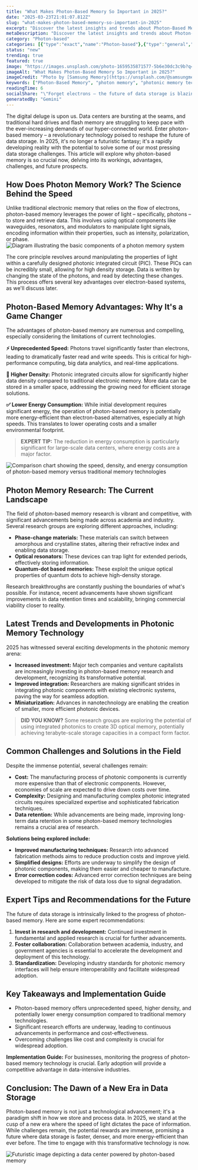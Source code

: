 ```yaml
---
title: "What Makes Photon-Based Memory So Important in 2025?"
date: "2025-03-23T21:01:07.812Z"
slug: "what-makes-photon-based-memory-so-important-in-2025"
excerpt: "Discover the latest insights and trends about Photon-Based Memory. This comprehensive guide covers everything you need to know about Photon-Based Memory in 2025."
metaDescription: "Discover the latest insights and trends about Photon-Based Memory. This comprehensive guide covers everything you need to know about Photon-Based Memory in..."
category: "Photon-based"
categories: [{"type":"exact","name":"Photon-based"},{"type":"general","name":"Technology"},{"type":"medium","name":"Quantum Computing"},{"type":"specific","name":"Optical Memory"},{"type":"niche","name":"Integrated Photonics"}]
status: "new"
trending: true
featured: true
image: "https://images.unsplash.com/photo-1659535871577-5b6e30dc3c9b?q=85&w=1200&fit=max&fm=webp&auto=compress"
imageAlt: "What Makes Photon-Based Memory So Important in 2025?"
imageCredit: "Photo by [Samsung Memory](https://unsplash.com/@samsungmemory) on Unsplash"
keywords: ["Photon-Based Memory", "photon memory", "photonic memory technology", "optical memory storage", "future of data storage", "photon based memory advantages", "how does photon memory work", "buy photon memory", "photon memory research", "high-speed photon memory systems"]
readingTime: 6
socialShare: "\"Forget electrons – the future of data storage is blazing fast, thanks to photon-based memory.  Prepare for a data revolution!\""
generatedBy: "Gemini"
---
```




The digital deluge is upon us.  Data centers are bursting at the seams, and traditional hard drives and flash memory are struggling to keep pace with the ever-increasing demands of our hyper-connected world.  Enter photon-based memory – a revolutionary technology poised to reshape the future of data storage.  In 2025, it's no longer a futuristic fantasy; it's a rapidly developing reality with the potential to solve some of our most pressing data storage challenges. This article will explore why photon-based memory is so crucial now, delving into its workings, advantages, challenges, and future prospects.

## How Does Photon Memory Work?  The Science Behind the Speed

Unlike traditional electronic memory that relies on the flow of electrons, photon-based memory leverages the power of light – specifically, photons – to store and retrieve data. This involves using optical components like waveguides, resonators, and modulators to manipulate light signals, encoding information within their properties, such as intensity, polarization, or phase. ![Diagram illustrating the basic components of a photon memory system](https://images.unsplash.com/photo-1607827448299-a099b845f076?q=85&w=1200&fit=max&fm=webp&auto=compress)

The core principle revolves around manipulating the properties of light within a carefully designed photonic integrated circuit (PIC).  These PICs can be incredibly small, allowing for high density storage.  Data is written by changing the state of the photons, and read by detecting these changes.  This process offers several key advantages over electron-based systems, as we'll discuss later.

## Photon-Based Memory Advantages: Why It's a Game Changer

The advantages of photon-based memory are numerous and compelling, especially considering the limitations of current technologies.

**⚡ Unprecedented Speed:** Photons travel significantly faster than electrons, leading to dramatically faster read and write speeds.  This is critical for high-performance computing, big data analytics, and real-time applications.

**🔑 Higher Density:** Photonic integrated circuits allow for significantly higher data density compared to traditional electronic memory.  More data can be stored in a smaller space, addressing the growing need for efficient storage solutions.

**✅ Lower Energy Consumption:**  While initial development requires significant energy, the operation of photon-based memory is potentially more energy-efficient than electron-based alternatives, especially at high speeds.  This translates to lower operating costs and a smaller environmental footprint.

> **EXPERT TIP:**  The reduction in energy consumption is particularly significant for large-scale data centers, where energy costs are a major factor.

![Comparison chart showing the speed, density, and energy consumption of photon-based memory versus traditional memory technologies](https://images.unsplash.com/photo-1607827447604-d9a8c439186e?q=85&w=1200&fit=max&fm=webp&auto=compress)

## Photon Memory Research: The Current Landscape

The field of photon-based memory research is vibrant and competitive, with significant advancements being made across academia and industry.  Several research groups are exploring different approaches, including:

* **Phase-change materials:**  These materials can switch between amorphous and crystalline states, altering their refractive index and enabling data storage.
* **Optical resonators:**  These devices can trap light for extended periods, effectively storing information.
* **Quantum-dot based memories:**  These exploit the unique optical properties of quantum dots to achieve high-density storage.

Research breakthroughs are constantly pushing the boundaries of what's possible.  For instance, recent advancements have shown significant improvements in data retention times and scalability, bringing commercial viability closer to reality.

##  Latest Trends and Developments in Photonic Memory Technology

2025 has witnessed several exciting developments in the photonic memory arena:

* **Increased investment:**  Major tech companies and venture capitalists are increasingly investing in photon-based memory research and development, recognizing its transformative potential.
* **Improved integration:**  Researchers are making significant strides in integrating photonic components with existing electronic systems, paving the way for seamless adoption.
* **Miniaturization:**  Advances in nanotechnology are enabling the creation of smaller, more efficient photonic devices.

> **DID YOU KNOW?**  Some research groups are exploring the potential of using integrated photonics to create 3D optical memory, potentially achieving terabyte-scale storage capacities in a compact form factor.

## Common Challenges and Solutions in the Field

Despite the immense potential, several challenges remain:

* **Cost:**  The manufacturing process of photonic components is currently more expensive than that of electronic components.  However, economies of scale are expected to drive down costs over time.
* **Complexity:**  Designing and manufacturing complex photonic integrated circuits requires specialized expertise and sophisticated fabrication techniques.
* **Data retention:**  While advancements are being made, improving long-term data retention in some photon-based memory technologies remains a crucial area of research.

**Solutions being explored include:**

* **Improved manufacturing techniques:**  Research into advanced fabrication methods aims to reduce production costs and improve yield.
* **Simplified designs:**  Efforts are underway to simplify the design of photonic components, making them easier and cheaper to manufacture.
* **Error correction codes:**  Advanced error correction techniques are being developed to mitigate the risk of data loss due to signal degradation.

##  Expert Tips and Recommendations for the Future

The future of data storage is intrinsically linked to the progress of photon-based memory.  Here are some expert recommendations:

1. **Invest in research and development:**  Continued investment in fundamental and applied research is crucial for further advancements.
2. **Foster collaboration:**  Collaboration between academia, industry, and government agencies is essential to accelerate the development and deployment of this technology.
3. **Standardization:**  Developing industry standards for photonic memory interfaces will help ensure interoperability and facilitate widespread adoption.

## Key Takeaways and Implementation Guide

* Photon-based memory offers unprecedented speed, higher density, and potentially lower energy consumption compared to traditional memory technologies.
* Significant research efforts are underway, leading to continuous advancements in performance and cost-effectiveness.
* Overcoming challenges like cost and complexity is crucial for widespread adoption.

**Implementation Guide:**  For businesses, monitoring the progress of photon-based memory technology is crucial.  Early adoption will provide a competitive advantage in data-intensive industries.

## Conclusion: The Dawn of a New Era in Data Storage

Photon-based memory is not just a technological advancement; it's a paradigm shift in how we store and process data.  In 2025, we stand at the cusp of a new era where the speed of light dictates the pace of information. While challenges remain, the potential rewards are immense, promising a future where data storage is faster, denser, and more energy-efficient than ever before. The time to engage with this transformative technology is now.

![Futuristic image depicting a data center powered by photon-based memory](https://images.unsplash.com/photo-1598146621261-7cdbb2b30d4b?q=85&w=1200&fit=max&fm=webp&auto=compress)

